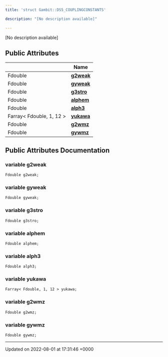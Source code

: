 ```yaml
---
title: 'struct Gambit::DS5_COUPLINGCONSTANTS'

description: "[No description available]"

---
```









[No description available]

## Public Attributes

|                | Name           |
| -------------- | -------------- |
| Fdouble | **[g2weak](/documentation/code/gambit_sphinxclasses/structgambit_1_1ds5__couplingconstants/#variable-g2weak)**  |
| Fdouble | **[gyweak](/documentation/code/gambit_sphinxclasses/structgambit_1_1ds5__couplingconstants/#variable-gyweak)**  |
| Fdouble | **[g3stro](/documentation/code/gambit_sphinxclasses/structgambit_1_1ds5__couplingconstants/#variable-g3stro)**  |
| Fdouble | **[alphem](/documentation/code/gambit_sphinxclasses/structgambit_1_1ds5__couplingconstants/#variable-alphem)**  |
| Fdouble | **[alph3](/documentation/code/gambit_sphinxclasses/structgambit_1_1ds5__couplingconstants/#variable-alph3)**  |
| Farray< Fdouble, 1, 12 > | **[yukawa](/documentation/code/gambit_sphinxclasses/structgambit_1_1ds5__couplingconstants/#variable-yukawa)**  |
| Fdouble | **[g2wmz](/documentation/code/gambit_sphinxclasses/structgambit_1_1ds5__couplingconstants/#variable-g2wmz)**  |
| Fdouble | **[gywmz](/documentation/code/gambit_sphinxclasses/structgambit_1_1ds5__couplingconstants/#variable-gywmz)**  |

## Public Attributes Documentation

### variable g2weak

```
Fdouble g2weak;
```


### variable gyweak

```
Fdouble gyweak;
```


### variable g3stro

```
Fdouble g3stro;
```


### variable alphem

```
Fdouble alphem;
```


### variable alph3

```
Fdouble alph3;
```


### variable yukawa

```
Farray< Fdouble, 1, 12 > yukawa;
```


### variable g2wmz

```
Fdouble g2wmz;
```


### variable gywmz

```
Fdouble gywmz;
```


-------------------------------

Updated on 2022-08-01 at 17:31:46 +0000